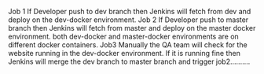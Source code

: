 Job 1 If Developer push to dev branch then Jenkins will fetch from dev and deploy on the dev-docker environment.
Job 2 If Developer push to master branch then Jenkins will fetch from master and deploy on the master docker environment. both dev-docker and master-docker environments are on different docker containers.
Job3 Manually the QA team will check for the website running in the dev-docker environment. If it is running fine then Jenkins will merge the dev branch to master branch and trigger job2..........
